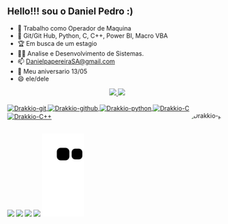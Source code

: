 
## Hello!!! sou o Daniel Pedro :)

- 🔭 Trabalho como Operador de Maquina
- 🌱 Git/Git Hub, Python, C, C++, Power BI, Macro VBA
- 🏆 Em busca de um estagio
- 🧑‍🎓 Analise e Desenvolvimento de Sistemas.
- 📫 DanielpapereiraSA@gmail.com
- 🎂 Meu aniversario 13/05
- 😄 ele/dele

<div align="center">
<a href="https://github.com/Drakkio">
<img height="180em" src="https://github-readme-stats.vercel.app/api?username=Drakkio&show_icons=false&theme=blue&include_all_commits=true&count_private=true"/>
<img height="180em" src="https://github-readme-stats.vercel.app/api/top-langs/?username=Drakkio&layout=compact&langs_count=7&theme=blue"/>
</div>
  <div style="display: inline_block"><br>
  <img align="center" alt="Drakkio-git" height="30" width="40" src="https://cdn.jsdelivr.net/gh/devicons/devicon/icons/git/git-original.svg">
  <img align="center" alt="Drakkio-github" height="30" width="40" src="https://cdn.jsdelivr.net/gh/devicons/devicon/icons/github/github-original-wordmark.svg">
  <img align="center" alt="Drakkio-python" height="30" width="40" src="https://cdn.jsdelivr.net/gh/devicons/devicon/icons/python/python-original.svg">
  <img align="center" alt="Drakkio-C" height="30" width="40" src="https://cdn.jsdelivr.net/gh/devicons/devicon/icons/c/c-original.svg">
  <img align="center" alt="Drakkio-C++" height="30" width="40" src="https://cdn.jsdelivr.net/gh/devicons/devicon/icons/cplusplus/cplusplus-original.svg">
 
 
 <img align="right" alt="Drakkio-pic" height="150" style="border-radius:50px;" src="https://pbs.twimg.com/media/FPbPpteXMAk4pFH?format=png&name=small">

  </div>
  
  ##
 <a href="https://instagram.com/danieru_Sama2021" target="_blank"><img src="https://img.shields.io/badge/-Instagram-%23E4405F?style=for-the-badge&logo=instagram&logoColor=white" target="_blank"></a>
<a href="https://discord.com/channels/@me" target="_blank"><img src="https://img.shields.io/badge/Discord-7289DA?style=for-the-badge&logo=discord&logoColor=white" target="_blank"></a> 
 <a href = "mailto:DanielpapereiraSA@gmail.com"><img src="https://img.shields.io/badge/-Gmail-%23333?style=for-the-badge&logo=gmail&logoColor=white" target="_blank"></a>
 <a href="https://www.linkedin.com/in/daniel-pedro-12b306209" target="_blank"><img src="https://img.shields.io/badge/-LinkedIn-%230077B5?style=for-the-badge&logo=linkedin&logoColor=white" target="_blank"></a>
          ![Snake animation](https://github.com/rafaballerini/rafaballerini/blob/output/github-contribution-grid-snake.svg)
 
</div>
